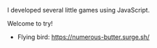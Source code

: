 I developed several little games using JavaScript.

Welcome to try!

- Flying bird: https://numerous-butter.surge.sh/
